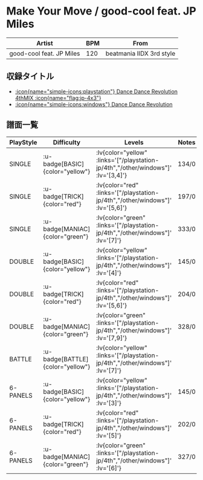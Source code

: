 # Make Your Move / good-cool feat. JP Miles

|Artist|BPM|From|
|------|---|----|
|good-cool feat. JP Miles|120|beatmania IIDX 3rd style|

## 収録タイトル

- [ :icon{name="simple-icons:playstation"} Dance Dance Revolution 4thMIX :icon{name="flag:jp-4x3"} ](/playstation-jp/4th)
- [ :icon{name="simple-icons:windows"} Dance Dance Revolution](/other/windows)

## 譜面一覧

|PlayStyle|Difficulty|Levels|Notes|Movie|
|---------|----------|------|-----|-----|
|SINGLE| :u-badge[BASIC]{color="yellow"} | :lv{color="yellow" :links='["/playstation-jp/4th","/other/windows"]' :lv='[3,4]'} |134/0||
|SINGLE| :u-badge[TRICK]{color="red"} | :lv{color="red" :links='["/playstation-jp/4th","/other/windows"]' :lv='[5,6]'} |197/0||
|SINGLE| :u-badge[MANIAC]{color="green"} | :lv{color="green" :links='["/playstation-jp/4th","/other/windows"]' :lv='[7]'} |333/0||
|DOUBLE| :u-badge[BASIC]{color="yellow"} | :lv{color="yellow" :links='["/playstation-jp/4th","/other/windows"]' :lv='[4]'} |145/0||
|DOUBLE| :u-badge[TRICK]{color="red"} | :lv{color="red" :links='["/playstation-jp/4th","/other/windows"]' :lv='[5,6]'} |204/0||
|DOUBLE| :u-badge[MANIAC]{color="green"} | :lv{color="green" :links='["/playstation-jp/4th","/other/windows"]' :lv='[7,9]'} |328/0||
|BATTLE| :u-badge[BATTLE]{color="yellow"} | :lv{color="yellow" :links='["/playstation-jp/4th","/other/windows"]' :lv='[7]'} |||
|6-PANELS| :u-badge[BASIC]{color="yellow"} | :lv{color="yellow" :links='["/playstation-jp/4th","/other/windows"]' :lv='[3]'} |145/0||
|6-PANELS| :u-badge[TRICK]{color="red"} | :lv{color="red" :links='["/playstation-jp/4th","/other/windows"]' :lv='[5]'} |202/0||
|6-PANELS| :u-badge[MANIAC]{color="green"} | :lv{color="green" :links='["/playstation-jp/4th","/other/windows"]' :lv='[6]'} |327/0||
